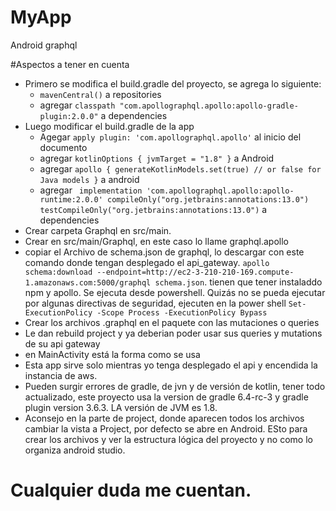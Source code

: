 # MyApp
Android graphql


#Aspectos a tener en cuenta
- Primero se modifica el build.gradle del proyecto, se agrega lo siguiente:
  - `mavenCentral()` a repositories
  - agregar `classpath "com.apollographql.apollo:apollo-gradle-plugin:2.0.0"` a dependencies
- Luego modificar el build.gradle de la app
  - Agegar `apply plugin: 'com.apollographql.apollo'` al inicio del documento
  - agregar `kotlinOptions { jvmTarget = "1.8" }` a Android
  - agregar `apollo {
        generateKotlinModels.set(true) // or false for Java models
    }` a android
  - agregar ` implementation 'com.apollographql.apollo:apollo-runtime:2.0.0'
    compileOnly("org.jetbrains:annotations:13.0")
    testCompileOnly("org.jetbrains:annotations:13.0")` a dependencies
- Crear carpeta Graphql en src/main. 
- Crear  en src/main/Graphql, en este caso lo llame graphql.apollo
- copiar el Archivo de schema.json de graphql, lo descargar con este comando donde tengan desplegado el api_gateway. `apollo schema:download --endpoint=http://ec2-3-210-210-169.compute-1.amazonaws.com:5000/graphql schema.json`. tienen que tener instaladdo npm y apollo. Se ejecuta desde powershell. Quizás no se pueda ejecutar por algunas directivas de seguridad, ejecuten en la power shell `Set-ExecutionPolicy -Scope Process -ExecutionPolicy Bypass`
- Crear los archivos .graphql en el paquete con las mutaciones o queries
- Le dan rebuild project y ya deberian poder usar sus queries y mutations de su api gateway
- en MainActivity está la forma como se usa
- Esta app sirve solo mientras yo tenga desplegado el api y encendida la instancia de aws.
- Pueden surgir errores de gradle, de jvn y de versión de kotlin, tener todo actualizado, este proyecto usa la version de gradle 6.4-rc-3 y gradle plugin version 3.6.3. LA versión de JVM es 1.8.
- Aconsejo en la parte  de project, donde aparecen todos los archivos cambiar la vista a Project, por defecto se abre en Android. ESto para crear los archivos y ver la estructura lógica del proyecto y no como lo organiza android studio.
# Cualquier duda me cuentan.

    


